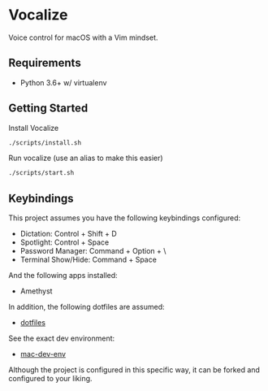 # Vocalize

Voice control for macOS with a Vim mindset.

## Requirements

- Python 3.6+ w/ virtualenv

## Getting Started

Install Vocalize

```sh
./scripts/install.sh
```

Run vocalize (use an alias to make this easier)

```sh
./scripts/start.sh
```

## Keybindings

This project assumes you have the following keybindings configured:

- Dictation: Control + Shift + D
- Spotlight: Control + Space
- Password Manager: Command + Option + \
- Terminal Show/Hide: Command + Space

And the following apps installed:

- Amethyst

In addition, the following dotfiles are assumed:

- [dotfiles](https://github.com/joshcummingsdesign/mac-dev-env/blob/master/dotfiles)

See the exact dev environment:

- [mac-dev-env](https://github.com/joshcummingsdesign/mac-dev-env)

Although the project is configured in this specific way, it can be forked and
configured to your liking.
